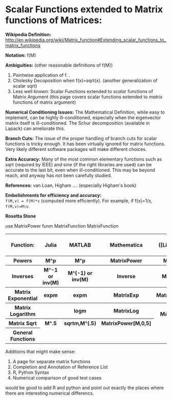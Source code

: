 # Scalar Functions extended to Matrix functions of Matrices:
**Wikipedia Definition:**
http://en.wikipedia.org/wiki/Matrix_function#Extending_scalar_functions_to_matrix_functions

**Notation:** f(M)

**Ambiguities:** (other reasonable definitions of f(M)) 

1. Pointwise application of f. . 
2. Cholesky Decoposition when f(x)=sqrt(x). (another generalization
   of scalar sqrt)
3. Less well known: Scalar Functions extended to *scalar* functions of Matrix Argument (this page covers scalar functions extended to  *matrix* functions of matrix argument)

 

**Numerical Conditioning Issues:**  The Mathematical Definition, while easy to implement, 
      can be highly ill-conditioned, especially when the eigenvector matrix itself
      is ill-conditioned.  The Schur decomposition (available in Lapack) can ameliorate this.

**Branch Cuts:**  The issue of the proper handling of branch cuts for scalar functions
              is tricky enough.  It has been virtually ignored for matrix functions.
               Very likely different software packages will make different choices.

**Extra Accuracy:**  Many of the most common elementary functions
such as sqrt (required by IEEE) and sine (if the right libraries are used) can be accurate to
                the last bit, even when ill-conditioned.  This may be beyond
                 reach, and anyway has not been carefully studied.

**References:** van Loan, Higham ....  (especially Higham's book)

**Embelishments for efficiency and accuracy:**  
 `f(M,v) = f(M)*v` (computed more efficiently).  For example, if
f(x)=1/x, `f(M,v)=M\v`.

 
**Rosetta Stone**                    
<table>
<tr>
<th> Function:    </th><th>   Julia </th><th>  MATLAB </th><th>            Mathematica     </th><th>       Maple ([LinearAlgebra] package) </th><th>R</th>
<tr><th> Powers  </th><th>M^p</th><th> M^p </th><th>   MatrixPower </th><th>     MatrixPower </tr>
<tr><th> Inverses </th><th>M^-1 or inv(M) </th><th>M^(-1) or inv(M) </th>  <th> Inverse </th><th>                MatrixInverse </th></tr>
<tr><th>Matrix Exponential </th>     <th>expm</th><th>   expm </th>            <th> MatrixExp </th><th>    MatrixExponential </th>
</tr>
<tr><th> Matrix Logarithm  </th><th>   </th><th>                logm </th>      <th>       MatrixLog </th><th>    use MatrixFunction </th>
<tr><th>Matrix Sqrt</th> <th>M^.5</th> <th>                       sqrtm,M^(.5)  </th><th>   MatrixPower[M,0,5]   </th>  use MatrixPower
</tr>
<tr>
<th>General Functions </th>                    funm             MatrixFunction         MatrixFunction
</table>


Additions that might make sense:

1.  A page for separate matrix functions
2.  Completion and Annotation of Reference List
3.  R, Python Syntax
4.  Numerical comparison of good test cases

would be good to add R and python and point out exactly the places where there are interesting numerical differencs.
